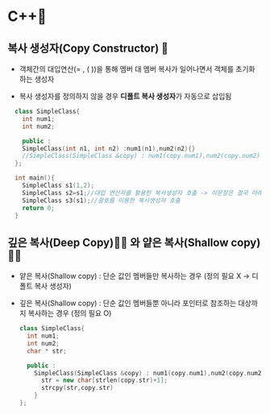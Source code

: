 # C++📜

## 복사 생성자(Copy Constructor) 🦋

- 객체간의 대입연산(= , ( ))을 통해 멤버 대 멤버 복사가 일어나면서 객체를 초기화 하는 생성자

- 복사 생성자를 정의하지 않을 경우 **디폴트 복사 생성자**가 자동으로 삽입됨

```cpp
  class SimpleClass{
    int num1;
    int num2;

    public :
    SimpleClass(int n1, int n2) :num1(n1),num2(n2){}
    //SimpleClass(SimpleClass &copy) : num1(copy.num1),num2(copy.num2) 따로 정의하지 않아도 생기는 디폴트 복사 생성자 + 이 코드의 경우 있으나 없으나 동일
  };

  int main(){
    SimpleClass s1(1,2);
    SimpleClass s2=s1;//대입 연산자를 활용한 복사생성자 호출 -> 이문장은 결국 아래 줄과 같이 묵시적 변환 -> 변환을 원치 않을 경우 explicit 키워드 사용
    SimpleClass s3(s1);//괄호를 이용한 복사생성자 호출
    return 0;
  }
```

## 깊은 복사(Deep Copy)🏊‍♂️ 와 얕은 복사(Shallow copy)🏄‍♂️

- 얕은 복사(Shallow copy) : 단순 값인 멤버들만 복사하는 경우 (정의 필요 X -> 디폴트 복사 생성자)
- 깊은 복사(Shallow copy) : 단순 값인 멤버들뿐 아니라 포인터로 참조하는 대상까지 복사하는 경우 (정의 필요 O)

  ```cpp
  class SimpleClass{
    int num1;
    int num2;
    char * str;

    public :
      SimpleClass(SimpleClass &copy) : num1(copy.num1),num2(copy.num2){//깊은 복사 구현 방식
        str = new char[strlen(copy.str)+1];
        strcpy(str,copy.str)
      }
  };
  ```
